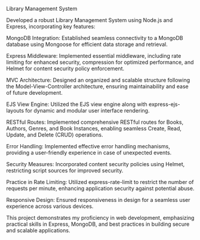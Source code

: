 Library Management System

Developed a robust Library Management System using Node.js and Express, incorporating key features:

MongoDB Integration: Established seamless connectivity to a MongoDB database using Mongoose for efficient data storage and retrieval.

Express Middleware: Implemented essential middleware, including rate limiting for enhanced security, compression for optimized performance, and Helmet for content security policy enforcement.

MVC Architecture: Designed an organized and scalable structure following the Model-View-Controller architecture, ensuring maintainability and ease of future development.

EJS View Engine: Utilized the EJS view engine along with express-ejs-layouts for dynamic and modular user interface rendering.

RESTful Routes: Implemented comprehensive RESTful routes for Books, Authors, Genres, and Book Instances, enabling seamless Create, Read, Update, and Delete (CRUD) operations.

Error Handling: Implemented effective error handling mechanisms, providing a user-friendly experience in case of unexpected events.

Security Measures: Incorporated content security policies using Helmet, restricting script sources for improved security.

Practice in Rate Limiting: Utilized express-rate-limit to restrict the number of requests per minute, enhancing application security against potential abuse.

Responsive Design: Ensured responsiveness in design for a seamless user experience across various devices.

This project demonstrates my proficiency in web development, emphasizing practical skills in Express, MongoDB, and best practices in building secure and scalable applications.
